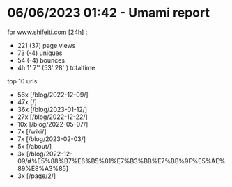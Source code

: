 # 06/06/2023 01:42 - Umami report
for www.shifeiti.com [24h] :

 - 221 (37) page views
 - 73 (-4) uniques
 - 54 (-4) bounces
 - 4h 1' 7'' (53' 28'') totaltime


top 10 urls:
 - 56x [/blog/2022-12-09/]
 - 47x [/]
 - 36x [/blog/2023-01-12/]
 - 27x [/blog/2022-12-22/]
 - 10x [/blog/2022-05-07/]
 - 7x [/wiki/]
 - 7x [/blog/2023-02-03/]
 - 5x [/about/]
 - 3x [/blog/2022-12-09/#%E5%88%B7%E6%B5%81%E7%B3%BB%E7%BB%9F%E5%AE%89%E8%A3%85]
 - 3x [/page/2/]


